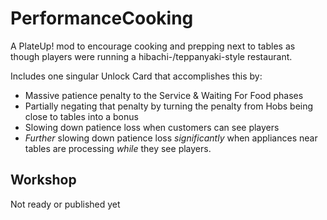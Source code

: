 # PerformanceCooking
A PlateUp! mod to encourage cooking and prepping next to tables as though players were running a hibachi-/teppanyaki-style restaurant.

Includes one singular Unlock Card that accomplishes this by:
* Massive patience penalty to the Service & Waiting For Food phases
* Partially negating that penalty by turning the penalty from Hobs being close to tables into a bonus
* Slowing down patience loss when customers can see players
* *Further* slowing down patience loss *significantly* when appliances near tables are processing *while* they see players.

## Workshop
Not ready or published yet